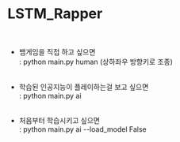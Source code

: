 # LSTM_Rapper
<br/>

* 뱀게임을 직접 하고 싶으면 
<br/>  : python main.py human    (상하좌우 방향키로 조종) <br/><br/>

* 학습된 인공지능이 플레이하는걸 보고 싶으면 
<br/>  : python main.py ai <br/><br/>

* 처음부터 학습시키고 싶으면 
<br/>  : python main.py ai --load_model False <br/><br/>
